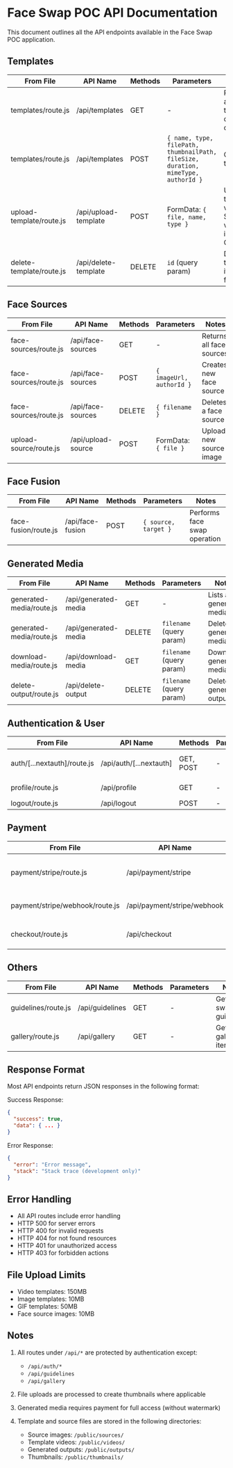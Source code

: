 # Face Swap POC API Documentation

This document outlines all the API endpoints available in the Face Swap POC application.

## Templates

| From File                | API Name             | Methods | Parameters                                                                        | Notes                                                                               |
| ------------------------ | -------------------- | ------- | --------------------------------------------------------------------------------- | ----------------------------------------------------------------------------------- |
| templates/route.js       | /api/templates       | GET     | -                                                                                 | Returns all active templates ordered by creation date                               |
| templates/route.js       | /api/templates       | POST    | `{ name, type, filePath, thumbnailPath, fileSize, duration, mimeType, authorId }` | Creates new template                                                                |
| upload-template/route.js | /api/upload-template | POST    | FormData: `{ file, name, type }`                                                  | Uploads new template video/image. Size limits: video(150MB), image(10MB), GIF(50MB) |
| delete-template/route.js | /api/delete-template | DELETE  | `id` (query param)                                                                | Deletes template and its associated files                                           |

## Face Sources

| From File              | API Name           | Methods | Parameters               | Notes                    |
| ---------------------- | ------------------ | ------- | ------------------------ | ------------------------ |
| face-sources/route.js  | /api/face-sources  | GET     | -                        | Returns all face sources |
| face-sources/route.js  | /api/face-sources  | POST    | `{ imageUrl, authorId }` | Creates new face source  |
| face-sources/route.js  | /api/face-sources  | DELETE  | `{ filename }`           | Deletes a face source    |
| upload-source/route.js | /api/upload-source | POST    | FormData: `{ file }`     | Uploads new source image |

## Face Fusion

| From File            | API Name         | Methods | Parameters           | Notes                        |
| -------------------- | ---------------- | ------- | -------------------- | ---------------------------- |
| face-fusion/route.js | /api/face-fusion | POST    | `{ source, target }` | Performs face swap operation |

## Generated Media

| From File                | API Name             | Methods | Parameters               | Notes                         |
| ------------------------ | -------------------- | ------- | ------------------------ | ----------------------------- |
| generated-media/route.js | /api/generated-media | GET     | -                        | Lists all generated media     |
| generated-media/route.js | /api/generated-media | DELETE  | `filename` (query param) | Deletes generated media       |
| download-media/route.js  | /api/download-media  | GET     | `filename` (query param) | Download generated media file |
| delete-output/route.js   | /api/delete-output   | DELETE  | `filename` (query param) | Deletes generated output file |

## Authentication & User

| From File                   | API Name                | Methods   | Parameters | Notes                                |
| --------------------------- | ----------------------- | --------- | ---------- | ------------------------------------ |
| auth/[...nextauth]/route.js | /api/auth/[...nextauth] | GET, POST | -          | NextAuth.js authentication endpoints |
| profile/route.js            | /api/profile            | GET       | -          | Get user profile                     |
| logout/route.js             | /api/logout             | POST      | -          | User logout                          |

## Payment

| From File                       | API Name                    | Methods | Parameters             | Notes                        |
| ------------------------------- | --------------------------- | ------- | ---------------------- | ---------------------------- |
| payment/stripe/route.js         | /api/payment/stripe         | POST    | `{ amount, currency }` | Create Stripe payment intent |
| payment/stripe/webhook/route.js | /api/payment/stripe/webhook | POST    | -                      | Stripe webhook handler       |
| checkout/route.js               | /api/checkout               | POST    | `{ videoId }`          | Create checkout session      |

## Others

| From File           | API Name        | Methods | Parameters | Notes                    |
| ------------------- | --------------- | ------- | ---------- | ------------------------ |
| guidelines/route.js | /api/guidelines | GET     | -          | Get face swap guidelines |
| gallery/route.js    | /api/gallery    | GET     | -          | Get public gallery items |

## Response Format

Most API endpoints return JSON responses in the following format:

Success Response:

```json
{
  "success": true,
  "data": { ... }
}
```

Error Response:

```json
{
  "error": "Error message",
  "stack": "Stack trace (development only)"
}
```

## Error Handling

- All API routes include error handling
- HTTP 500 for server errors
- HTTP 400 for invalid requests
- HTTP 404 for not found resources
- HTTP 401 for unauthorized access
- HTTP 403 for forbidden actions

## File Upload Limits

- Video templates: 150MB
- Image templates: 10MB
- GIF templates: 50MB
- Face source images: 10MB

## Notes

1. All routes under `/api/*` are protected by authentication except:

   - `/api/auth/*`
   - `/api/guidelines`
   - `/api/gallery`

2. File uploads are processed to create thumbnails where applicable

3. Generated media requires payment for full access (without watermark)

4. Template and source files are stored in the following directories:
   - Source images: `/public/sources/`
   - Template videos: `/public/videos/`
   - Generated outputs: `/public/outputs/`
   - Thumbnails: `/public/thumbnails/`
